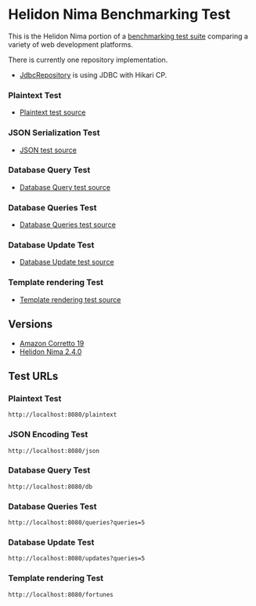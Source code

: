 # Helidon Nima Benchmarking Test

This is the Helidon Nima portion of a [benchmarking test suite](../) comparing a variety of web development platforms.

There is currently one repository implementation.
* [JdbcRepository](src/main/java/io/helidon/benchmark/models/Repository.java) is using JDBC with Hikari CP.
### Plaintext Test

* [Plaintext test source](src/main/java/io/helidon/benchmark/services/PlainTextService.java)

### JSON Serialization Test

* [JSON test source](src/main/java/io/helidon/benchmark/services/JsonService.java)

### Database Query Test

* [Database Query test source](src/main/java/io/helidon/benchmark/services/DbService.java)

### Database Queries Test

* [Database Queries test source](src/main/java/io/helidon/benchmark/services/DbService.java)

### Database Update Test

* [Database Update test source](src/main/java/io/helidon/benchmark/services/DbService.java)

### Template rendering Test

* [Template rendering test source](src/main/java/io/helidon/benchmark/services/FortuneService.java)

## Versions

* [Amazon Corretto 19](https://aws.amazon.com/corretto)
* [Helidon Nima 2.4.0](https://helidon.io/nima)

## Test URLs

### Plaintext Test

    http://localhost:8080/plaintext

### JSON Encoding Test

    http://localhost:8080/json

### Database Query Test

    http://localhost:8080/db

### Database Queries Test

    http://localhost:8080/queries?queries=5

### Database Update Test

    http://localhost:8080/updates?queries=5

### Template rendering Test

    http://localhost:8080/fortunes
